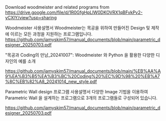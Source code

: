 Download woodmeister and related programs from 
https://drive.google.com/file/d/1R0GfgHpLIW0DKOVRX1qBFvkPv2-yCXlY/view?usp=sharing

Woodmeister 사용설명서
Woodmeister는 목공을 위하여 만들어진 Design 및 제작에 이르는 모든 과정을 지원하는 프로그램입니다.
    https://github.com/iamyskim57/manual_documents/blob/main/parametric_designer_20250703.pdf
    
"목공과 Coding의 만남_20241007":
   Woodmeister 와 Python 을 활용한 다양한 디자인의 예를 소개   

https://github.com/iamyskim57/manual_documents/blob/main/%EB%AA%A9%EA%B3%B5%EA%B3%BC%20Coding%20%EC%9D%98%20%EB%A7%8C%EB%82%A8_20241014_new_style.pdf

Parametric Wall design 프로그램 사용설명서
다양한 Image 기법을 이용하여 Parametric Wall 을 설계하는 프로그램으로 3개의 프로그램들로 구성되어 있습니다.

https://github.com/iamyskim57/manual_documents/blob/main/parametric_designer_20250703.pdf


